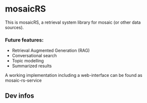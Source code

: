 # mosaicRS

This is mosaicRS, a retrieval system library for mosaic (or other data sources).

### Future features:
- Retrieval Augmented Generation (RAG)
- Conversational search
- Topic modelling
- Summarized results

A working implementation including a web-interface can be found as mosaic-rs-service


## Dev infos

